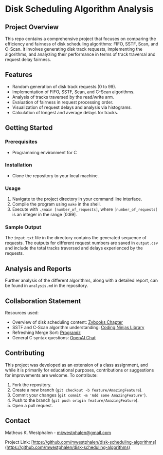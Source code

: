 # Disk Scheduling Algorithm Analysis

## Project Overview

This repo contains a comprehensive project that focuses on comparing the efficiency and fairness of disk scheduling algorithms: FIFO, SSTF, Scan, and C-Scan. It involves generating disk track requests, implementing the algorithms, and analyzing their performance in terms of track traversal and request delay fairness.

## Features

- Random generation of disk track requests (0 to 99).
- Implementation of FIFO, SSTF, Scan, and C-Scan algorithms.
- Analysis of tracks traversed by the read/write arm.
- Evaluation of fairness in request processing order.
- Visualization of request delays and analysis via histograms.
- Calculation of longest and average delays for tracks.

## Getting Started

### Prerequisites

- Programming environment for C

### Installation

- Clone the repository to your local machine.

### Usage

1. Navigate to the project directory in your command line interface.
2. Compile the program using `make` in the shell.
3. Execute with `./main [number_of_requests]`, where `[number_of_requests]` is an integer in the range [0:99].

### Sample Output

The `input.txt` file in the directory contains the generated sequence of requests. The outputs for different request numbers are saved in `output.csv` and include the total tracks traversed and delays experienced by the requests.

## Analysis and Reports

Further analysis of the different algorithms, along with a detailed report, can be found in `analysis.md` in the repository.

## Collaboration Statement

Resources used:
- Overview of disk scheduling content: [Zybooks Chapter](https://learn.zybooks.com/zybook/ROLLINSCMS470SummetSpring2023/chapter/9/section/3)
- SSTF and C-Scan algorithm understanding: [Coding Ninjas Library](https://www.codingninjas.com/codestudio/library)
- Refreshing Merge Sort: [Programiz](https://www.programiz.com/dsa/merge-sort)
- General C syntax questions: [OpenAI Chat](https://chat.openai.com)

## Contributing

This project was developed as an extension of a class assignment, and while it is primarily for educational purposes, contributions or suggestions for improvements are welcome. To contribute:
1. Fork the repository.
2. Create a new branch (`git checkout -b feature/AmazingFeature`).
3. Commit your changes (`git commit -m 'Add some AmazingFeature'`).
4. Push to the branch (`git push origin feature/AmazingFeature`).
5. Open a pull request.

## Contact
Matheus K. Westphalen - mkwestphalen@gmail.com

Project Link: [https://github.com/mwestphalen/disk-scheduling-algorithms](https://github.com/mwestphalen/disk-scheduling-algorithms)
